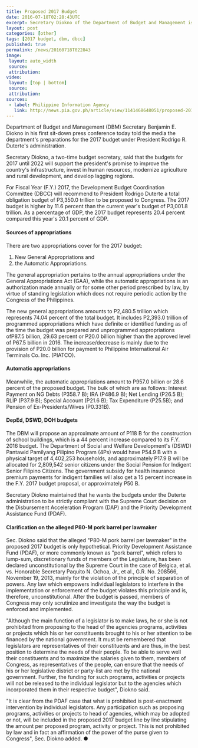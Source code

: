 ```yaml
---
title: Proposed 2017 Budget
date: 2016-07-18T02:28:43UTC
excerpt: Secretary Diokno of the Department of Budget and Management is preparing for the 2017 budget under the administration of President Rodrigo R. Duterte. The recommended budget for approval will be 11.6 percent higher.
layout: post
categories: [other]
tags: [2017 budget, dbm, dbcc]
published: true
permalink: /news/20160718T022843
image:
 layout: auto_width
 source: 
 attribution: 
video:
 layout: [top | bottom]
 source: 
 attribution: 
sources:
 - label: Philippine Information Agency
   link: http://news.pia.gov.ph/article/view/1141468648051/proposed-2017-budget-higher-by-11-6-says-dbm
---
```


Department of Budget and Management (DBM) Secretary Benjamin E. Diokno in his first sit-down press conference today told the media the department's preparations for the 2017 budget under President Rodrigo R. Duterte's administration.

Secretary Diokno, a two-time budget secretary, said that the budgets for 2017 until 2022 will support the president's promise to improve the country's infrastructure, invest in human resources, modernize agriculture and rural development, and develop lagging regions.

For Fiscal Year (F.Y.) 2017, the Development Budget Coordination Committee (DBCC) will recommend to President Rodrigo Duterte a total obligation budget of P3,350.0 trillion to be proposed to Congress. The 2017 budget is higher by 11.6 percent than the current year's budget of P3,001.8 trillion. As a percentage of GDP, the 2017 budget represents 20.4 percent compared this year's 20.1 percent of GDP.

#### Sources of appropriations

There are two appropriations cover for the 2017 budget:

1. New General Appropriations and
2. the Automatic Appropriations.

The general appropriation pertains to the annual appropriations under the General Appropriations Act (GAA), while the automatic appropriations is an authorization made annually or for some other period prescribed by law, by virtue of standing legislation which does not require periodic action by the Congress of the Philippines.

The new general appropriations amounts to P2,480.5 trillion which represents 74.04 percent of the total budget. It includes P2,393.0 trillion of programmed appropriations which have definite or identified funding as of the time the budget was prepared and unprogrammed appropriations ofP87.5 billion, 29.63 percent or P20.0 billion higher than the approved level of P67.5 billion in 2016. The increase/decrease is mainly due to the provision of P20.0 billion for payment to Philippine International Air Terminals Co. Inc. (PIATCO).

#### Automatic appropriations

Meanwhile, the automatic appropriations amount to P957.0 billion or 28.6 percent of the proposed budget. The bulk of which are as follows: Interest Payment on NG Debts (P358.7 B); IRA (P486.9 B); Net Lending (P26.5 B); RLIP (P37.9 B); Special Account (P21.6 B); Tax Expenditure (P25.5B); and Pension of Ex-Presidents/Wives (P0.331B).

#### DepEd, DSWD, DOH budgets

The DBM will propose an approximate amount of P118 B for the construction of school buildings, which is a 44 percent increase compared to its F.Y. 2016 budget. The Department of Social and Welfare Development's (DSWD) Pantawid Pamilyang Pilipino Program (4Ps) would have P54.9 B with a physical target of 4,402,253 households, and approximately P17.9 B will be allocated for 2,809,542 senior citizens under the Social Pension for Indigent Senior Filipino Citizens. The government subsidy for health insurance premium payments for indigent families will also get a 15 percent increase in the F.Y. 2017 budget proposal, or approximately P50 B.

Secretary Diokno maintained that he wants the budgets under the Duterte administration to be strictly compliant with the Supreme Court decision on the Disbursement Acceleration Program (DAP) and the Priority Development Assistance Fund (PDAF).

#### Clarification on the alleged P80-M pork barrel per lawmaker

Sec. Diokno said that the alleged "P80-M pork barrel per lawmaker" in the proposed 2017 budget is only hypothetical. Priority Development Assistance Fund (PDAF), or more commonly known as "pork barrel", which refers to lump-sum, discretionary funds of members of the Legislature, has been declared unconstitutional by the Supreme Court in the case of Belgica, et al. vs. Honorable Secretary Paquito N. Ochoa, Jr., et al., G.R. No. 208566, November 19, 2013, mainly for the violation of the principle of separation of powers. Any law which empowers individual legislators to interfere in the implementation or enforcement of the budget violates this principle and is, therefore, unconstitutional. After the budget is passed, members of Congress may only scrutinize and investigate the way the budget is enforced and implemented.

"Although the main function of a legislator is to make laws, he or she is not prohibited from proposing to the head of the agencies programs, activities or projects which his or her constituents brought to his or her attention to be financed by the national government. It must be remembered that legislators are representatives of their constituents and are thus, in the best position to determine the needs of their people. To be able to serve well their constituents and to maximize the salaries given to them, members of Congress, as representatives of the people, can ensure that the needs of his or her legislative district or party-list are met by the national government. Further, the funding for such programs, activities or projects will not be released to the individual legislator but to the agencies which incorporated them in their respective budget", Diokno said.

"It is clear from the PDAF case that what is prohibited is post-enactment intervention by individual legislators. Any participation such as proposing programs, activities or projects to head of agencies, which may be adopted or not, will be included in the proposed 2017 budget line by line stipulating the amount per proposed program, activity or project. This is not prohibited by law and in fact an affirmation of the power of the purse given to Congress", Sec. Diokno added.
&#x25cf;
